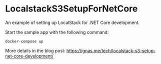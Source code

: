 # LocalstackS3SetupForNetCore

An example of setting up LocalStack for .NET Core development.

Start the sample app with the following command:
```
docker-compose up
```

More details in the blog post:
https://ignas.me/tech/localstack-s3-setup-net-core-development/

